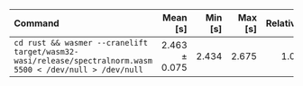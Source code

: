 | Command | Mean [s] | Min [s] | Max [s] | Relative |
|:---|---:|---:|---:|---:|
| `cd rust && wasmer --cranelift target/wasm32-wasi/release/spectralnorm.wasm 5500 < /dev/null > /dev/null` | 2.463 ± 0.075 | 2.434 | 2.675 | 1.00 |
